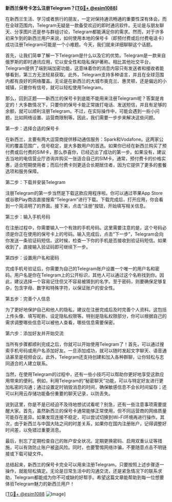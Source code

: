 **新西兰保号卡怎么注册Telegram？[[TG💪+ @esim1088](https://t.me/s/esim1088)]**

在新西兰生活、学习或者旅行的朋友，一定对保持通讯畅通的重要性深有体会。而在全球范围内，Telegram无疑是一款备受欢迎的即时通讯软件。无论是与朋友聊天、分享图片还是参与群组讨论，Telegram都能满足你的需求。然而，对于许多初来乍到的新西兰用户来说，如何使用本地的保号卡（即预付费或后付费电话卡）成功注册Telegram可能是一个小难题。今天，我们就来详细聊聊这个话题。

首先，让我们简单了解一下Telegram是什么以及它的优势。Telegram是一款来自俄罗斯的即时通讯应用，它以安全性和隐私保护著称。相比其他社交平台，Telegram提供了端到端加密功能，这意味着你的消息内容只有发送者和接收者能够看到，第三方无法轻易获取。此外，Telegram支持多种语言，并且在全球范围内都有良好的网络覆盖。无论是在新西兰的大城市奥克兰、惠灵顿，还是偏远的小城镇，只要你有信号，就可以轻松使用Telegram。

那么，回到正题——新西兰的保号卡到底能不能用来注册Telegram呢？答案是肯定的！大多数情况下，只要你的保号卡能正常拨打电话、发送短信，并且有足够的余额，就可以顺利注册Telegram。不过，在实际操作中，可能会遇到一些小问题，比如网络设置、运营商限制等。因此，我们需要一步步来解决这些问题。

第一步：选择合适的保号卡

在新西兰，主要有两大运营商提供移动通信服务：Spark和Vodafone。这两家公司的覆盖范围广，信号稳定，是大多数用户的首选。如果你已经在新西兰购买了预付费或后付费的SIM卡，那么恭喜你，已经迈出了成功的第一步。如果没有，建议去当地的电信营业厅咨询并购买一张适合自己的SIM卡。通常，预付费卡的价格实惠，适合短期使用者；而后付费卡则更适合长期居住者，因为它提供了更多的套餐选项和服务保障。

第二步：下载并安装Telegram

注册Telegram的第一步当然是下载这款应用程序啦。你可以通过苹果App Store或谷歌Play商店直接搜索“Telegram”进行下载。下载完成后，打开应用，你会看到一个简洁明了的界面。接下来，点击“注册”按钮，开始填写相关信息。

第三步：输入手机号码

在注册过程中，你需要输入一个有效的手机号码。这里需要注意的是，这个号码必须是你正在使用的保号卡上的号码。输入完成后，点击“下一步”，Telegram会向你发送一条验证码短信。这时候，检查一下你的手机是否接收到验证码短信。如果收到了，直接输入验证码即可继续下一步。

第四步：设置用户名和密码

完成手机号验证后，你需要为自己的Telegram账户设置一个唯一的用户名和密码。用户名是你在Telegram上的公开标识，其他人可以通过这个名称找到你。因此，建议选择一个容易记住但又不容易被猜到的名字。至于密码，则要确保足够复杂，包含字母、数字和特殊字符，以保证账户的安全性。

第五步：完善个人信息

为了更好地保护自己和他人的隐私，建议在注册完成后及时完善个人资料。这包括上传头像、填写昵称、设定隐私权限等。特别是隐私权限部分，你可以根据自己的需求调整哪些信息可以被他人查看，哪些信息需要保密。

第六步：添加好友并开始交流

当所有步骤都顺利完成之后，你就可以开始使用Telegram了！首先，可以通过搜索手机号码或用户名添加好友。一旦添加成功，就可以随时发起文字聊天、语音通话甚至是视频会议。此外，Telegram还支持创建和加入各种群聊，让你轻松与志同道合的人建立联系。

当然，在使用Telegram的过程中，还有一些小技巧可以帮助你更好地享受这款应用带来的便利。例如，利用Telegram的“秘密聊天”功能，可以与特定好友进行更加私密的沟通；通过设置定时销毁消息的时间，确保敏感信息不会长时间留存；还可以利用云存储功能备份重要的聊天记录，以防丢失。

说到这里，你是不是已经迫不及待地想试试看呢？别急，还有一些注意事项需要提醒大家。首先，虽然新西兰的保号卡通常能够正常使用，但不同运营商的网络质量可能存在差异。如果发现连接不稳定，可以尝试切换到Wi-Fi环境再进行操作。其次，由于新西兰与中国大陆之间的时差关系，如果你在国内注册账户，记得调整好时间差，以免错过重要消息。

最后，别忘了定期检查自己的账户安全状况。定期更换密码、启用双重认证等措施，可以有效防止账户被盗风险。同时，也要警惕网络诈骗，不要随意点击不明链接或下载可疑文件。

总结起来，新西兰的保号卡完全可以用来注册Telegram。只要按照上述步骤逐一操作，就能轻松搞定。无论是日常生活中的沟通交流，还是紧急情况下的联系求助，Telegram都能成为你不可或缺的好帮手。希望这篇文章能帮助到每一位想要体验Telegram魅力的新西兰用户！

[[TG💪+ @esim1088](https://t.me/s/esim1088) ![Image](https://i.postimg.cc/4NQfJmqS/Snipaste-2025-05-13-00-14-12.png)]